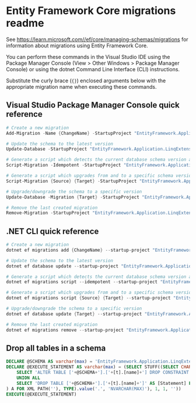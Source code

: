 # Entity Framework Core migrations readme

See <https://learn.microsoft.com//ef/core/managing-schemas/migrations> for information about migrations using Entity Framework Core.

You can perform these commands in the Visual Studio IDE using the Package Manager Console (View > Other Windows > Package Manager Console) or using the dotnet Command Line Interface (CLI) instructions.

Substitute the curly brace (`{}`) enclosed arguments below with the appropriate migration name when executing these commands.

## Visual Studio Package Manager Console quick reference

```powershell
# Create a new migration
Add-Migration -Name {ChangeName} -StartupProject "EntityFramework.Application.LinqExtensions.Tests.Api" -Project "EntityFramework.Application.LinqExtensions.Tests.Infrastructure"

# Update the schema to the latest version
Update-Database -StartupProject "EntityFramework.Application.LinqExtensions.Tests.Api" -Project "EntityFramework.Application.LinqExtensions.Tests.Infrastructure"

# Generate a script which detects the current database schema version and updates it to the latest
Script-Migration -Idempotent -StartupProject "EntityFramework.Application.LinqExtensions.Tests.Api" -Project "EntityFramework.Application.LinqExtensions.Tests.Infrastructure"

# Generate a script which upgrades from and to a specific schema version
Script-Migration {Source} {Target} -StartupProject "EntityFramework.Application.LinqExtensions.Tests.Api" -Project "EntityFramework.Application.LinqExtensions.Tests.Infrastructure"

# Upgrade/downgrade the schema to a specific version
Update-Database -Migration {Target} -StartupProject "EntityFramework.Application.LinqExtensions.Tests.Api" -Project "EntityFramework.Application.LinqExtensions.Tests.Infrastructure"

# Remove the last created migration
Remove-Migration -StartupProject "EntityFramework.Application.LinqExtensions.Tests.Api" -Project "EntityFramework.Application.LinqExtensions.Tests.Infrastructure"
```

## .NET CLI quick reference

```powershell
# Create a new migration
dotnet ef migrations add {ChangeName} --startup-project "EntityFramework.Application.LinqExtensions.Tests.Api" --project "EntityFramework.Application.LinqExtensions.Tests.Infrastructure"

# Update the schema to the latest version
dotnet ef database update --startup-project "EntityFramework.Application.LinqExtensions.Tests.Api" --project "EntityFramework.Application.LinqExtensions.Tests.Infrastructure"

# Generate a script which detects the current database schema version and updates it to the latest
dotnet ef migrations script --idempotent --startup-project "EntityFramework.Application.LinqExtensions.Tests.Api" --project "EntityFramework.Application.LinqExtensions.Tests.Infrastructure"

# Generate a script which upgrades from and to a specific schema version
dotnet ef migrations script {Source} {Target} --startup-project "EntityFramework.Application.LinqExtensions.Tests.Api" --project "EntityFramework.Application.LinqExtensions.Tests.Infrastructure"

# Upgrade/downgrade the schema to a specific version
dotnet ef database update {Target} --startup-project "EntityFramework.Application.LinqExtensions.Tests.Api" --project "EntityFramework.Application.LinqExtensions.Tests.Infrastructure"

# Remove the last created migration
dotnet ef migrations remove --startup-project "EntityFramework.Application.LinqExtensions.Tests.Api" --project "EntityFramework.Application.LinqExtensions.Tests.Infrastructure"
```

## Drop all tables in a schema

```sql
DECLARE @SCHEMA AS varchar(max) = 'EntityFramework.Application.LinqExtensions.Tests'
DECLARE @EXECUTE_STATEMENT AS varchar(max) = (SELECT STUFF((SELECT CHAR(13) + CHAR(10) + [Statement] FROM (
    SELECT 'ALTER TABLE ['+@SCHEMA+'].['+[t].[name]+'] DROP CONSTRAINT ['+[fk].[name]+']' AS [Statement] FROM [sys].[foreign_keys] AS [fk] INNER JOIN [sys].[tables] AS [t] ON [t].[object_id] = [fk].[parent_object_id] INNER JOIN [sys].[schemas] AS [s] ON [s].[schema_id] = [t].[schema_id] WHERE [s].[name] = @SCHEMA
    UNION ALL
    SELECT 'DROP TABLE ['+@SCHEMA+'].['+[t].[name]+']' AS [Statement] FROM [sys].[tables] AS [t] INNER JOIN [sys].[schemas] AS [s] ON [s].[schema_id] = [t].[schema_id] WHERE [s].[name] = @SCHEMA
) A FOR XML PATH(''), TYPE).value('.', 'NVARCHAR(MAX)'), 1, 1, ''))
EXECUTE(@EXECUTE_STATEMENT)
```
